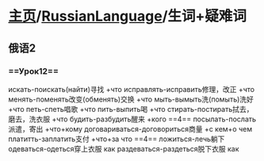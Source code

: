 # [主页](../README.md)/[RussianLanguage](./readme.md)/生词+疑难词
## 俄语2
### ==Урок12==
искать-поискать(найти)寻找 +что
исправлять-исправить修理，改正 +что
менять-поменять改变(обменять)交换 +что
мыть-вымыть洗(помыть)洗好 +что
петь-спеть唱歌 +что
пить-выпить喝 +что
стирать-постирать拭去，磨去，洗衣服 +что
будить-разбудить醒来 +кого ==4==
посылать-послать派遣，寄出 +что+кому
договариваться-договориться商量 +с кем+о чем
платитть-заплатить支付 +что+за что ==4==
ложиться-лечь躺下
одеваться-одеться穿上衣服 как
раздеваться-раздеться脱下衣服 как